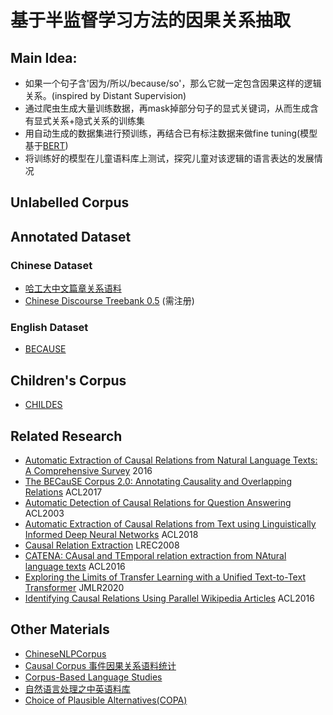 # 基于半监督学习方法的因果关系抽取

## Main Idea:
- 如果一个句子含'因为/所以/because/so'，那么它就一定包含因果这样的逻辑关系。(inspired by Distant Supervision)
- 通过爬虫生成大量训练数据，再mask掉部分句子的显式关键词，从而生成含有显式关系+隐式关系的训练集
- 用自动生成的数据集进行预训练，再结合已有标注数据来做fine tuning(模型基于[BERT](https://arxiv.org/abs/1810.04805))
- 将训练好的模型在儿童语料库上测试，探究儿童对该逻辑的语言表达的发展情况

## Unlabelled Corpus


## Annotated Dataset
### Chinese Dataset
- [哈工大中文篇章关系语料](http://ir.hit.edu.cn/hit-cdtb/)
- [Chinese Discourse Treebank 0.5](https://catalog.ldc.upenn.edu/LDC2014T21) (需注册)

### English Dataset
- [BECAUSE](https://github.com/duncanka/BECAUSE)

## Children's Corpus
- [CHILDES](https://childes.talkbank.org/)

## Related Research
- [Automatic Extraction of Causal Relations from Natural Language Texts: A Comprehensive Survey](https://arxiv.org/pdf/1605.07895.pdf) 2016
- [The BECauSE Corpus 2.0: Annotating Causality and Overlapping Relations](https://www.aclweb.org/anthology/W17-0812/) ACL2017
- [Automatic Detection of Causal Relations for Question Answering](https://www.aclweb.org/anthology/W03-1210.pdf) ACL2003
- [Automatic Extraction of Causal Relations from Text using Linguistically Informed Deep Neural Networks](https://www.aclweb.org/anthology/W18-5035/) ACL2018
- [Causal Relation Extraction](http://lrec-conf.org/proceedings/lrec2008/pdf/87_paper.pdf) LREC2008
- [CATENA: CAusal and TEmporal relation extraction from NAtural language texts](https://www.aclweb.org/anthology/C16-1007.pdf) ACL2016
- [Exploring the Limits of Transfer Learning with a Unified Text-to-Text Transformer](https://arxiv.org/pdf/1910.10683v3.pdf) JMLR2020
- [Identifying Causal Relations Using Parallel Wikipedia Articles](http://www.cs.columbia.edu/nlp/papers/2016/hidey_wikipedia_causality_acl2016.pdf) ACL2016

## Other Materials
- [ChineseNLPCorpus](https://github.com/InsaneLife/ChineseNLPCorpus)
- [Causal Corpus 事件因果关系语料统计](https://blog.csdn.net/gao2628688/article/details/96228855)
- [Corpus-Based Language Studies](https://www.lancaster.ac.uk/fass/projects/corpus/)
- [自然语言处理之中英语料库](https://blog.csdn.net/zeng_xiangt/article/details/81572317)
- [Choice of Plausible Alternatives(COPA)](https://people.ict.usc.edu/~gordon/copa.html)
